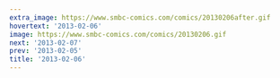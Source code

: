```yaml
---
extra_image: https://www.smbc-comics.com/comics/20130206after.gif
hovertext: '2013-02-06'
image: https://www.smbc-comics.com/comics/20130206.gif
next: '2013-02-07'
prev: '2013-02-05'
title: '2013-02-06'
---
```

